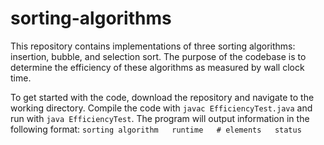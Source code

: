 # sorting-algorithms
This repository contains implementations of three sorting algorithms: insertion, bubble, and selection sort. The purpose of the codebase is to determine the efficiency of these algorithms as measured by wall clock time.

To get started with the code, download the repository and navigate to the working directory. Compile the code with `javac EfficiencyTest.java` and run with `java EfficiencyTest`. The program will output information in the following format:
`sorting algorithm   runtime   # elements   status`
